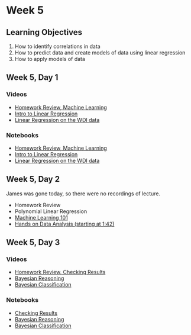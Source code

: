 # Week 5

## Learning Objectives

1. How to identify correlations in data
1. How to predict data and create models of data using linear regression
1. How to apply models of data

## Week 5, Day 1
### Videos
* [Homework Review, Machine Learning](https://youtu.be/SpgK9BtEdss)
* [Intro to Linear Regression](https://youtu.be/VzAAtt3tZp0)
* [Linear Regression on the WDI data](https://youtu.be/tp969bWUqiM)

### Notebooks
* [Homework Review, Machine Learning](w5d1-machine-learning.ipynb)
* [Intro to Linear Regression](w5d1-intro-linear-regression.ipynb)
* [Linear Regression on the WDI data](w5d1-linear-regression-wdi.ipynb)


## Week 5, Day 2
James was gone today, so there were no recordings of lecture.

* Homework Review
* Polynomial Linear Regression
* [Machine Learning 101](https://www.youtube.com/watch?v=r-1XJBHot58)
* [Hands on Data Analysis (starting at 1:42)](https://www.youtube.com/watch?v=L4Hbv4ugUWk&feature=youtu.be&t=1h42m22s)


## Week 5, Day 3
### Videos
* [Homework Review, Checking Results](https://youtu.be/DN5AoDsGbYw)
* [Bayesian Reasoning](https://youtu.be/WrN6Iq5IjJo)
* [Bayesian Classification](https://youtu.be/8isKwsnG12A)

### Notebooks
* [Checking Results](w5d3-checking-results.ipynb)
* [Bayesian Reasoning](w5d3-bayesian-reasoning.ipynb)
* [Bayesian Classification](w5d3-bayesian-classification.ipynb)
